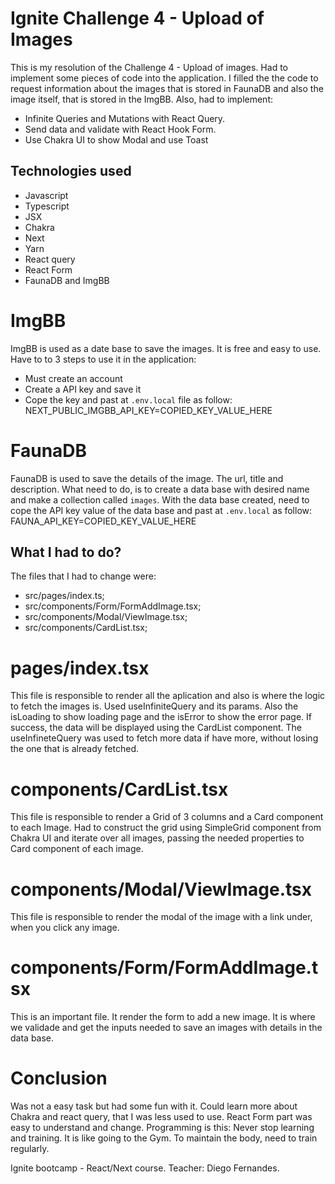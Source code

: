 # Ignite Challenge 4 - Upload of Images
This is my resolution of the Challenge 4 - Upload of images. Had to implement some pieces of code into the application. I filled the the code to request information about the images that is stored in FaunaDB and also the image itself, that is stored in the ImgBB. Also, had to implement:

- Infinite Queries and Mutations with React Query.
- Send data and validate with React Hook Form.
- Use Chakra UI to show Modal and use Toast

## Technologies used
* Javascript 
* Typescript
* JSX
* Chakra
* Next
* Yarn
* React query
* React Form
* FaunaDB and ImgBB

# ImgBB

ImgBB is used as a date base to save the images. It is free and easy to use. Have to to 3 steps to use it in the application:
* Must create an account
* Create a API key and save it
* Cope the key and past at `.env.local` file as follow:
	NEXT_PUBLIC_IMGBB_API_KEY=COPIED_KEY_VALUE_HERE

# FaunaDB

FaunaDB is used to save the details of the image. The url, title and description. What need to do, is to create a data base with desired name and make a collection called `images`.
With the data base created, need to cope the API key value of the data base and past at `.env.local` as follow:
	FAUNA_API_KEY=COPIED_KEY_VALUE_HERE

## What I had to do?

The files that I had to change were:

* src/pages/index.ts;
* src/components/Form/FormAddImage.tsx;
* src/components/Modal/ViewImage.tsx;
* src/components/CardList.tsx;

# pages/index.tsx

This file is responsible to render all the aplication and also is where the logic to fetch the images is. Used useInfiniteQuery and its params. Also the isLoading to show loading page and the isError to show the error page. If success, the data will be displayed using the CardList component. The useInfineteQuery was used to fetch more data if have more, without losing the one that is already fetched.

# components/CardList.tsx

This file is responsible to render a Grid of 3 columns and a Card component to each Image. Had to construct the grid using SimpleGrid component from Chakra UI and iterate over all images, passing the needed properties to Card component of each image.

# components/Modal/ViewImage.tsx
This file is responsible to render the modal of the image with a link under, when you click any image.

# components/Form/FormAddImage.tsx

This is an important file. It render the form to add a new image. It is where we validade and get the inputs needed to save an images with details in the data base.

# Conclusion

Was not a easy task but had some fun with it. Could learn more about Chakra and react query, that I was less used to use. React Form part was easy to understand and change.
Programming is this: Never stop learning and training. It is like going to the Gym. To maintain the body, need to train regularly.

Ignite bootcamp - React/Next course. Teacher: Diego Fernandes.